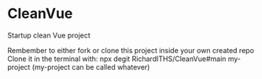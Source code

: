 # CleanVue
Startup clean Vue project

Rembember to either fork or clone this project inside your own created repo
Clone it in the terminal with: npx degit RichardITHS/CleanVue#main my-project (my-project can be called whatever)


